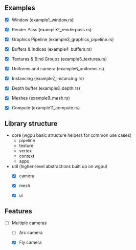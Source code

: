 

## Examples
- [x] Window (example1_window.rs)
- [x] Render Pass (example2_renderpass.rs)
- [x] Graphics Pipeline (example3_graphics_pipeline.rs)
- [x] Buffers & Indices (example4_buffers.rs)
- [x] Textures & Bind Groups (example5_textures.rs)
- [x] Uniforms and camera (example6_uniforms.rs)
- [x] Instancing (example7_instancing.rs)
- [x] Depth buffer (example8_depth.rs)
- [x] Meshes (example9_mesh.rs)
- [x] Compute (example11_compute.rs)


## Library structure
- core (wgpu basic structure helpers for common use cases)   
    - pipeline
    - texture
    - vertex
    - context
    - apps
- util (higher-level abstractions built up on wgpu)
    - [x] camera
    - [x] mesh
    - [x] ui 



## Features
- [ ] Multiple cameras
    - [ ] Arc camera
    - [x] Fly camera

